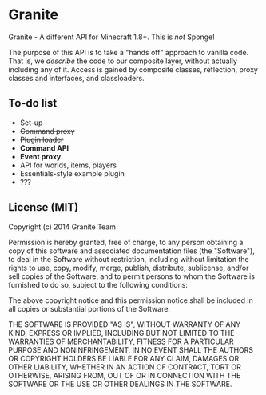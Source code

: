 Granite
======

Granite - A different API for Minecraft 1.8+.
This is _not_ Sponge!

The purpose of this API is to take a "hands off" approach to vanilla code.  
That is, we _describe_ the code to our composite layer, without actually including any of it.
Access is gained by composite classes, reflection, proxy classes and interfaces, and classloaders.

To-do list
------
- ~~Set-up~~
- ~~Command proxy~~
- ~~Plugin loader~~
- **Command API**
- **Event proxy**
- API for worlds, items, players
- Essentials-style example plugin
- ???

License (MIT)
-------
Copyright (c) 2014 Granite Team

Permission is hereby granted, free of charge, to any person obtaining a copy
of this software and associated documentation files (the "Software"), to deal
in the Software without restriction, including without limitation the rights
to use, copy, modify, merge, publish, distribute, sublicense, and/or sell
copies of the Software, and to permit persons to whom the Software is
furnished to do so, subject to the following conditions:

The above copyright notice and this permission notice shall be included in
all copies or substantial portions of the Software.

THE SOFTWARE IS PROVIDED "AS IS", WITHOUT WARRANTY OF ANY KIND, EXPRESS OR
IMPLIED, INCLUDING BUT NOT LIMITED TO THE WARRANTIES OF MERCHANTABILITY,
FITNESS FOR A PARTICULAR PURPOSE AND NONINFRINGEMENT. IN NO EVENT SHALL THE
AUTHORS OR COPYRIGHT HOLDERS BE LIABLE FOR ANY CLAIM, DAMAGES OR OTHER
LIABILITY, WHETHER IN AN ACTION OF CONTRACT, TORT OR OTHERWISE, ARISING FROM,
OUT OF OR IN CONNECTION WITH THE SOFTWARE OR THE USE OR OTHER DEALINGS IN
THE SOFTWARE.